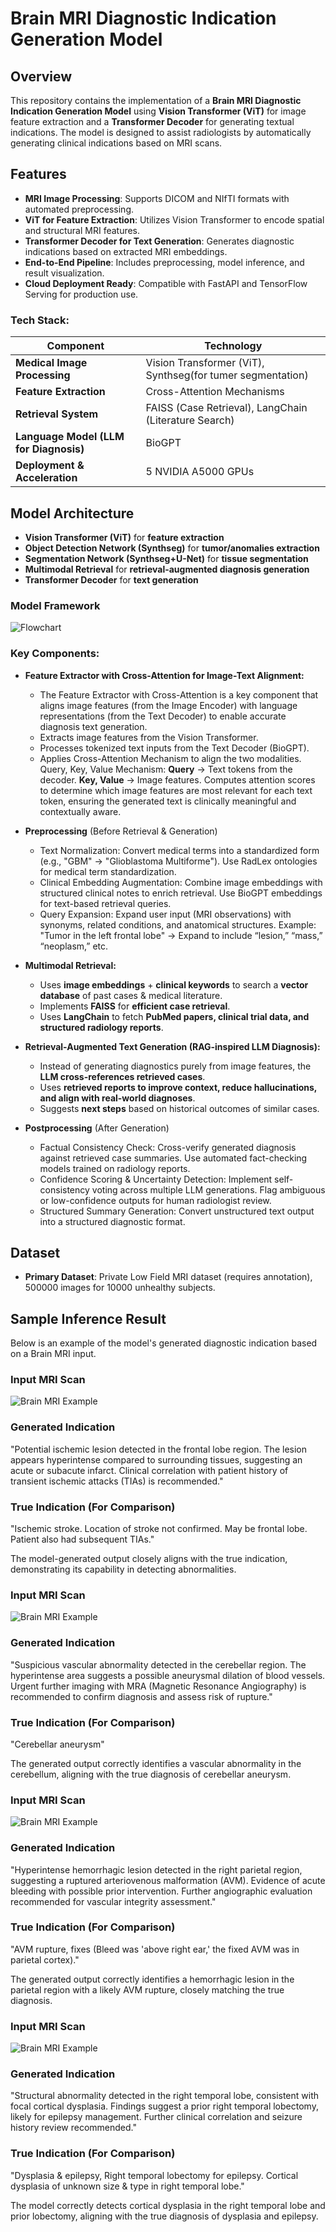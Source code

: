 # Brain MRI Diagnostic Indication Generation Model

## Overview
This repository contains the implementation of a **Brain MRI Diagnostic Indication Generation Model** using **Vision Transformer (ViT)** for image feature extraction and a **Transformer Decoder** for generating textual indications. The model is designed to assist radiologists by automatically generating clinical indications based on MRI scans.

## Features
- **MRI Image Processing**: Supports DICOM and NIfTI formats with automated preprocessing.
- **ViT for Feature Extraction**: Utilizes Vision Transformer to encode spatial and structural MRI features.
- **Transformer Decoder for Text Generation**: Generates diagnostic indications based on extracted MRI embeddings.
- **End-to-End Pipeline**: Includes preprocessing, model inference, and result visualization.
- **Cloud Deployment Ready**: Compatible with FastAPI and TensorFlow Serving for production use.

### **Tech Stack:**
| Component | Technology |
|-----------|------------|
| **Medical Image Processing** | Vision Transformer (ViT), Synthseg(for tumer segmentation) |
| **Feature Extraction** | Cross-Attention Mechanisms |
| **Retrieval System** | FAISS (Case Retrieval), LangChain (Literature Search) |
| **Language Model (LLM for Diagnosis)** | BioGPT |
| **Deployment & Acceleration** | 5 NVIDIA A5000 GPUs |


## Model Architecture
- **Vision Transformer (ViT)** for **feature extraction**
- **Object Detection Network (Synthseg)** for **tumor/anomalies extraction**
- **Segmentation Network (Synthseg+U-Net)** for **tissue segmentation**
- **Multimodal Retrieval** for **retrieval-augmented diagnosis generation**
- **Transformer Decoder** for **text generation**

### **Model Framework**
![Flowchart](/framework.png)

### **Key Components:**

- **Feature Extractor with Cross-Attention for Image-Text Alignment:**
  - The Feature Extractor with Cross-Attention is a key component that aligns image features (from the Image Encoder) with language representations (from the Text Decoder) to enable accurate diagnosis text generation.
  - Extracts image features from the Vision Transformer.
  - Processes tokenized text inputs from the Text Decoder (BioGPT).
  - Applies Cross-Attention Mechanism to align the two modalities.
      Query, Key, Value Mechanism:
      **Query** → Text tokens from the decoder.
      **Key, Value** → Image features.
      Computes attention scores to determine which image features are most relevant for each text token, ensuring the generated text is clinically meaningful and contextually aware.
  
- **Preprocessing** (Before Retrieval & Generation)
  - Text Normalization:
  Convert medical terms into a standardized form (e.g., "GBM" → "Glioblastoma Multiforme"). Use RadLex ontologies for medical term standardization.
  - Clinical Embedding Augmentation:
  Combine image embeddings with structured clinical notes to enrich retrieval.
  Use BioGPT embeddings for text-based retrieval queries.
  - Query Expansion:
  Expand user input (MRI observations) with synonyms, related conditions, and anatomical structures.
  Example: "Tumor in the left frontal lobe" → Expand to include “lesion,” “mass,” “neoplasm,” etc.

- **Multimodal Retrieval:**  
  - Uses **image embeddings** + **clinical keywords** to search a **vector database** of past cases & medical literature.  
  - Implements **FAISS** for **efficient case retrieval**.  
  - Uses **LangChain** to fetch **PubMed papers, clinical trial data, and structured radiology reports**.  

- **Retrieval-Augmented Text Generation (RAG-inspired LLM Diagnosis):**  
  - Instead of generating diagnostics purely from image features, the **LLM cross-references retrieved cases**.  
  - Uses **retrieved reports to improve context, reduce hallucinations, and align with real-world diagnoses**.  
  - Suggests **next steps** based on historical outcomes of similar cases.  

- **Postprocessing** (After Generation)
  - Factual Consistency Check:
  Cross-verify generated diagnosis against retrieved case summaries. Use automated fact-checking models trained on radiology reports.
  - Confidence Scoring & Uncertainty Detection:
  Implement self-consistency voting across multiple LLM generations.
  Flag ambiguous or low-confidence outputs for human radiologist review.
  - Structured Summary Generation:
  Convert unstructured text output into a structured diagnostic format.

## Dataset
- **Primary Dataset**: Private Low Field MRI dataset (requires annotation), 500000 images for 10000 unhealthy subjects.

## Sample Inference Result

Below is an example of the model's generated diagnostic indication based on a Brain MRI input.

### **Input MRI Scan**
![Brain MRI Example](/RS036.png)

### **Generated Indication**
"Potential ischemic lesion detected in the frontal lobe region. The lesion appears hyperintense compared to surrounding tissues, suggesting an acute or subacute infarct. Clinical correlation with patient history of transient ischemic attacks (TIAs) is recommended."


### **True Indication (For Comparison)**
"Ischemic stroke. Location of stroke not confirmed. May be frontal lobe. Patient also had subsequent TIAs."


The model-generated output closely aligns with the true indication, demonstrating its capability in detecting abnormalities.


### **Input MRI Scan**
![Brain MRI Example](/RS043.png)

### **Generated Indication**
"Suspicious vascular abnormality detected in the cerebellar region. The hyperintense area suggests a possible aneurysmal dilation of blood vessels. Urgent further imaging with MRA (Magnetic Resonance Angiography) is recommended to confirm diagnosis and assess risk of rupture."

### **True Indication (For Comparison)**
"Cerebellar aneurysm"


The generated output correctly identifies a vascular abnormality in the cerebellum, aligning with the true diagnosis of cerebellar aneurysm.



### **Input MRI Scan**
![Brain MRI Example](/RS050.png)

### **Generated Indication**
"Hyperintense hemorrhagic lesion detected in the right parietal region, suggesting a ruptured arteriovenous malformation (AVM). Evidence of acute bleeding with possible prior intervention. Further angiographic evaluation recommended for vascular integrity assessment."

### **True Indication (For Comparison)**
"AVM rupture, fixes (Bleed was 'above right ear,' the fixed AVM was in parietal cortex)."


The generated output correctly identifies a hemorrhagic lesion in the parietal region with a likely AVM rupture, closely matching the true diagnosis. 


### **Input MRI Scan**
![Brain MRI Example](/RS085.png)

### **Generated Indication**
"Structural abnormality detected in the right temporal lobe, consistent with focal cortical dysplasia. Findings suggest a prior right temporal lobectomy, likely for epilepsy management. Further clinical correlation and seizure history review recommended."


### **True Indication (For Comparison)**
"Dysplasia & epilepsy, Right temporal lobectomy for epilepsy. Cortical dysplasia of unknown size & type in right temporal lobe."


The model correctly detects cortical dysplasia in the right temporal lobe and prior lobectomy, aligning with the true diagnosis of dysplasia and epilepsy.


